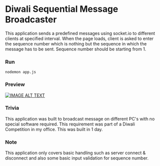 # Diwali Sequential Message Broadcaster
This application sends a predefined messages using socket.io to different clients at specified interval. When the page loads, client is asked to enter the sequence number which is nothing but the sequence in which the message has to be sent. Sequence number should be starting from 1.

### Run 
```
nodemon app.js
```

### Preview 
[![IMAGE ALT TEXT](https://img.youtube.com/vi/Uqpcp5b5iP0/0.jpg)](https://www.youtube.com/watch?v=Uqpcp5b5iP0 "Diwali Video Demo")

### Trivia
This application was built to broadcast message on different PC's with no special software required. This requirement was part of a Diwali Competition in my office. This was built in 1 day.  

### Note 
This application only covers basic handling such as server connect & disconnect and also some basic input validation for sequence number. 

